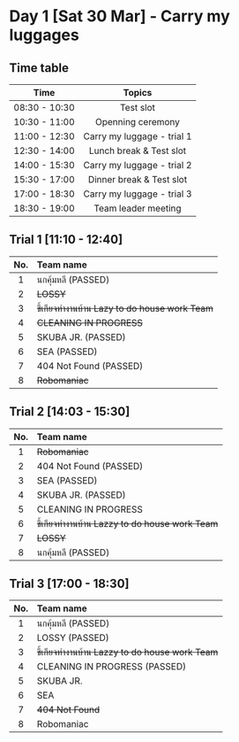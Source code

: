 # Day 1 [Sat 30 Mar] - Carry my luggages

## Time table

|   Time              |     Topics                                  |
|:-------------------:|:-------------------------------------------:|
|    08:30 - 10:30    |     Test slot                               |
|    10:30 - 11:00    |     Openning ceremony                       |
|    11:00 - 12:30    |     Carry my luggage - trial 1              |
|    12:30 - 14:00    |     Lunch break & Test slot                 |
|    14:00 - 15:30    |     Carry my luggage - trial 2              |
|    15:30 - 17:00    |     Dinner break & Test slot                |
|    17:00 - 18:30    |     Carry my luggage - trial 3              |
|    18:30 - 19:00    |     Team leader meeting                     |


## Trial 1 [11:10 - 12:40]

|   No.     |      Team name                                        |    
|:---------:|:------------------------------------------------------|   
|   1       |    นกคุ้มหลี (PASSED)                                            |  
|   2       |    ~~LOSSY~~                                              | 
|   3       |  ~~ขี้เกียจทำงานบ้าน Lazy to do house work Team~~            |
|   4       |   ~~CLEANING IN PROGRESS~~                                |
|   5       |   SKUBA JR. (PASSED)                                  |
|   6       |   SEA (PASSED)                                                |
|   7       |   404 Not Found  (PASSED)                                     |
|   8       |   ~~Robomaniac~~                                          |


## Trial 2 [14:03 - 15:30]

|   No.     |      Team name                                        |    
|:---------:|:------------------------------------------------------|   
|   1       |   ~~Robomaniac~~                                          |
|   2       |   404 Not Found (PASSED)                                       |
|   3       |   SEA (PASSED)                                             |
|   4       |   SKUBA JR. (PASSED)                                          |
|   5       |   CLEANING IN PROGRESS                                |
|   6       |  ~~ขี้เกียจทำงานบ้าน Lazzy to do house work Team~~            |
|   7       |  ~~LOSSY~~                                                | 
|   8       | นกคุ้มหลี (PASSED)                                                  |  

## Trial 3 [17:00 - 18:30]

|   No.     |      Team name                                        |    
|:---------:|:------------------------------------------------------|   
|   1       |    นกคุ้มหลี (PASSED)                                            |  
|   2       |    LOSSY  (PASSED)                                             | 
|   3       |  ~~ขี้เกียจทำงานบ้าน Lazzy to do house work Team~~            |
|   4       |   CLEANING IN PROGRESS  (PASSED)                               |
|   5       |   SKUBA JR.                                           |
|   6       |   SEA                                                 |
|   7       |   ~~404 Not Found~~                                       |
|   8       |   Robomaniac                                          |

